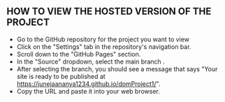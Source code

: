 ## HOW TO VIEW THE HOSTED VERSION OF THE PROJECT 
- Go to the GitHub repository for the project you want to view
- Click on the "Settings" tab in the repository's navigation bar.
- Scroll down to the "GitHub Pages" section.
- In the "Source" dropdown, select the main branch .
- After selecting the branch, you should see a message that says "Your site is ready to be published at https://junejaananya1234.github.io/domProject1/".
- Copy the URL and paste it into your web browser.
